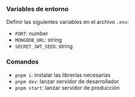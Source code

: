 
### Variables de entorno

Definir las siguientes variables en el archivo `.env`:

- `PORT`: number
- `MONGODB_URL`: string
- `SECRET_JWT_SEED`: string

### Comandos

- `pnpm i`: instalar las librerías necesarias
- `pnpm dev`: lanzar servidor de desarrollador
- `pnpm start`: lanzar servidor de producción
